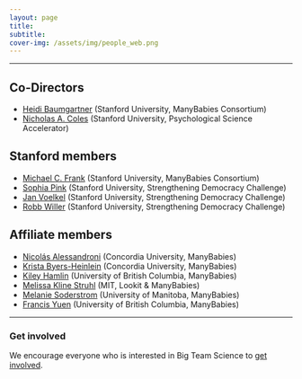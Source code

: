 ```yaml
---
layout: page
title: 
subtitle: 
cover-img: /assets/img/people_web.png
---
```




***

## Co-Directors
* [Heidi Baumgartner]() (Stanford University, ManyBabies Consortium)
* [Nicholas A. Coles]() (Stanford University, Psychological Science Accelerator)

## Stanford members
* [Michael C. Frank](https://web.stanford.edu/~mcfrank/) (Stanford University, ManyBabies Consortium)
* [Sophia Pink](http://www.sophiapink.com) (Stanford University, Strengthening Democracy Challenge)
* [Jan Voelkel](https://sociology.stanford.edu/people/jan-gerrit-voelkel) (Stanford University, Strengthening Democracy Challenge)
* [Robb Willer](https://sociology.stanford.edu/people/robb-willer) (Stanford University, Strengthening Democracy Challenge)

## Affiliate members
* [Nicolás Alessandroni](http://infantresearch.ca/team) (Concordia University, ManyBabies)
* [Krista Byers-Heinlein](https://www.concordia.ca/artsci/psychology/faculty.html?fpid=krista-byers-heinlein) (Concordia University, ManyBabies)
* [Kiley Hamlin](https://psych.ubc.ca/profile/kiley-hamlin/) (University of British Columbia, ManyBabies)
* [Melissa Kline Struhl](http://www.melissaklinestruhl.com) (MIT, Lookit & ManyBabies)
* [Melanie Soderstrom](https://home.cc.umanitoba.ca/~soderstr/) (University of Manitoba, ManyBabies)
* [Francis Yuen](https://cic.psych.ubc.ca/) (University of British Columbia, ManyBabies)


***


### Get involved
We encourage everyone who is interested in Big Team Science to [get involved]({{site.baseurl}}/get_involved/).


